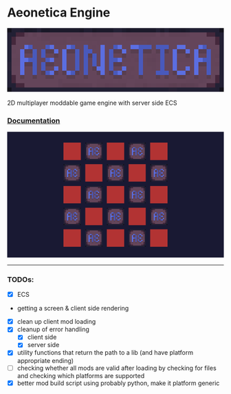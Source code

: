 # Aeonetica Engine

<img src="../assets/logo_banner_upscaled_x10.png" alt="aeonetica logo" style="width: 510px; image-rendering: pixelated">

2D multiplayer moddable game engine with server side ECS

### [Documentation](docs/README.md)

<img src="img/random_screenshot.png" alt="aeonetica logo" style="width: 510px; image-rendering: pixelated">

---

### TODOs:
- [x] ECS
- getting a screen & client side rendering
- [x] clean up client mod loading
- [x] cleanup of error handling
  - [x] client side
  - [x] server side
- [x] utility functions that return the path to a lib (and have platform appropriate ending)
- [ ] checking whether all mods are valid after loading by checking for files and checking which platforms are supported
- [x] better mod build script using probably python, make it platform  generic